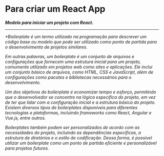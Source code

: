 # Para criar um React App

***Modelo para iniciar um projeto com React.***

<hr>

<i>*Boilerplate é um termo utilizado na programação para descrever um código base ou modelo que pode ser utilizado como ponto de partida para o desenvolvimento de projetos similares.

Em outras palavras, um boilerplate é um conjunto de arquivos e configurações que fornecem uma estrutura inicial para um projeto, comumente utilizado em projetos web como sites e aplicações. Ele inclui um conjunto básico de arquivos, como HTML, CSS e JavaScript, além de configurações como pacotes e bibliotecas necessários para o desenvolvimento.

Um dos objetivos do boilerplate é economizar tempo e esforço, permitindo que o desenvolvedor se concentre na lógica específica do projeto, em vez de ter que lidar com a configuração inicial e a estrutura básica do projeto. Existem diversos tipos de boilerplates disponíveis para diferentes tecnologias e plataformas, incluindo frameworks como React, Angular e Vue.js, entre outros.

Boilerplates também podem ser personalizados de acordo com as necessidades do projeto, incluindo as dependências específicas, a estrutura de diretórios e o estilo de codificação. Dessa forma, é possível utilizar um boilerplate como um ponto de partida eficiente e personalizável para projetos futuros.</i>
